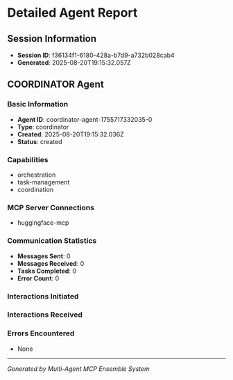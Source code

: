 # Detailed Agent Report

## Session Information
- **Session ID**: f36134f1-6180-428a-b7d9-a732b028cab4
- **Generated**: 2025-08-20T19:15:32.057Z


## COORDINATOR Agent

### Basic Information
- **Agent ID**: coordinator-agent-1755717332035-0
- **Type**: coordinator
- **Created**: 2025-08-20T19:15:32.036Z
- **Status**: created

### Capabilities
- orchestration
- task-management
- coordination

### MCP Server Connections
- huggingface-mcp

### Communication Statistics
- **Messages Sent**: 0
- **Messages Received**: 0
- **Tasks Completed**: 0
- **Error Count**: 0

### Interactions Initiated


### Interactions Received


### Errors Encountered
- None

---


*Generated by Multi-Agent MCP Ensemble System*
